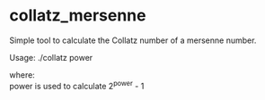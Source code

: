 # collatz_mersenne

Simple tool to calculate the Collatz number of a mersenne number.

Usage:
./collatz power

  where:  
    power is used to calculate 2<sup>power</sup> - 1
    
